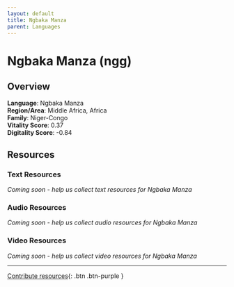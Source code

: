 ```yaml
---
layout: default
title: Ngbaka Manza
parent: Languages
---
```


# Ngbaka Manza (ngg)

## Overview

**Language**: Ngbaka Manza  
**Region/Area**: Middle Africa, Africa  
**Family**: Niger-Congo  
**Vitality Score**: 0.37  
**Digitality Score**: -0.84  

## Resources

### Text Resources
*Coming soon - help us collect text resources for Ngbaka Manza*

### Audio Resources
*Coming soon - help us collect audio resources for Ngbaka Manza*

### Video Resources
*Coming soon - help us collect video resources for Ngbaka Manza*

---

[Contribute resources](https://fairtrain.github.io/){: .btn .btn-purple }
